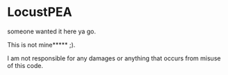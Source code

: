 # LocustPEA
someone wanted it here ya go.

This is not mine***** ;).


I am not responsible for any damages or anything that occurs from misuse of this code.  
